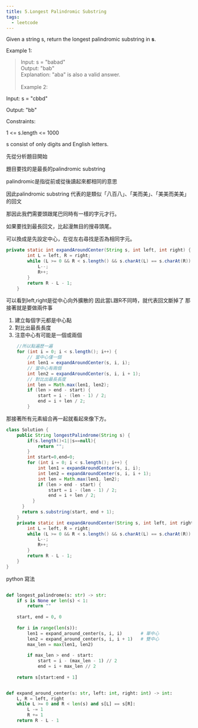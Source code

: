 ```yaml
---
title: 5.Longest Palindromic Substring
tags:
  - leetcode
---
```


Given a string s, return the longest palindromic substring in **s**.

Example 1:

> Input: s = "babad"\
> Output: "bab"\
> Explanation: "aba" is also a valid answer.\
> \
> Example 2:

Input: s = "cbbd"

Output: "bb"

Constraints:

1 \<= s.length \<= 1000

s consist of only digits and English letters.

先從分析題目開始

題目要找的是最長的palindromic substring 

palindromic是指從前或從後讀起來都相同的意思

因此palindromic substring 代表的是類似「八百八」、「美而美」、「美美而美美」的回文

那因此我們需要頭跟尾巴同時有一樣的字元才行。

如果要找到最長回文，比起漫無目的搜尋頭尾。

可以換成是先設定中心，在從左右尋找是否為相同字元。

```java
private static int expandAroundCenter(String s, int left, int right) {
        int L = left, R = right;
        while (L >= 0 && R < s.length() && s.charAt(L) == s.charAt(R)) {
            L--;
            R++;
        }
        return R - L - 1;
    }
```
可以看到left,right是從中心向外擴散的
因此當L跟R不同時，就代表回文斷掉了
那接著就是要做兩件事
1. 建立每個字元都是中心點
2. 對比出最長長度
3. 注意中心有可能是一個或兩個
```java
    //所以點遍歷一遍
    for (int i = 0; i < s.length(); i++) {
        // 當中心僅一個
        int len1 = expandAroundCenter(s, i, i);
        // 當中心有兩個
        int len2 = expandAroundCenter(s, i, i + 1);
        // 對比出最長長度
        int len = Math.max(len1, len2);
        if (len > end - start) {
            start = i - (len - 1) / 2;
            end = i + len / 2;
        }
```
那接著所有元素組合再一起就看起來像下方。

```java
class Solution {
    public String longestPalindrome(String s) {
        if(s.length()<1||s==null){
            return "";
        }
        int start=0,end=0;
        for (int i = 0; i < s.length(); i++) {
            int len1 = expandAroundCenter(s, i, i);
            int len2 = expandAroundCenter(s, i, i + 1);
            int len = Math.max(len1, len2);
            if (len > end - start) {
                start = i - (len - 1) / 2;
                end = i + len / 2;
          }
      }
      return s.substring(start, end + 1);
    }
    private static int expandAroundCenter(String s, int left, int right) {
        int L = left, R = right;
        while (L >= 0 && R < s.length() && s.charAt(L) == s.charAt(R)) {
            L--;
            R++;
        }
        return R - L - 1;
    }
}
```
python 寫法
``` python

def longest_palindrome(s: str) -> str:
    if s is None or len(s) < 1:
        return ""
    
    start, end = 0, 0
    
    for i in range(len(s)):
        len1 = expand_around_center(s, i, i)       # 單中心
        len2 = expand_around_center(s, i, i + 1)   # 雙中心
        max_len = max(len1, len2)
        
        if max_len > end - start:
            start = i - (max_len - 1) // 2
            end = i + max_len // 2
    
    return s[start:end + 1]


def expand_around_center(s: str, left: int, right: int) -> int:
    L, R = left, right
    while L >= 0 and R < len(s) and s[L] == s[R]:
        L -= 1
        R += 1
    return R - L - 1


```